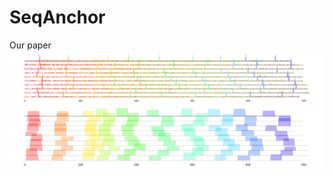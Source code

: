 # SeqAnchor
Our paper
![Test Image 1](multi_ridgeline_spike.png)
![Test Image 1](multi_ridgeline_anchor.png)
